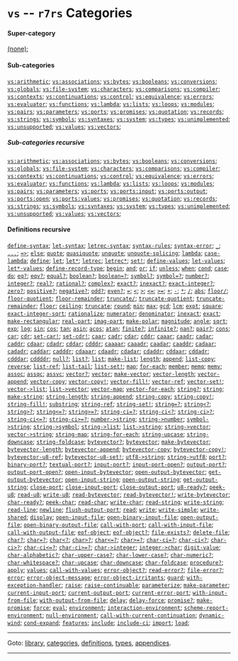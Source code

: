 

<a id='category__r7rs__vs'></a>

# `vs` -- `r7rs` Categories


#### Super-category

[(none)](../../r7rs/categories/_index.md#toc__r7rs__categories);


#### Sub-categories

[`vs:arithmetic`](../../r7rs/categories/vs_3a_arithmetic.md#category__r7rs__vs_3a_arithmetic);
[`vs:associations`](../../r7rs/categories/vs_3a_associations.md#category__r7rs__vs_3a_associations);
[`vs:bytes`](../../r7rs/categories/vs_3a_bytes.md#category__r7rs__vs_3a_bytes);
[`vs:booleans`](../../r7rs/categories/vs_3a_booleans.md#category__r7rs__vs_3a_booleans);
[`vs:conversions`](../../r7rs/categories/vs_3a_conversions.md#category__r7rs__vs_3a_conversions);
[`vs:globals`](../../r7rs/categories/vs_3a_globals.md#category__r7rs__vs_3a_globals);
[`vs:file-system`](../../r7rs/categories/vs_3a_file-system.md#category__r7rs__vs_3a_file-system);
[`vs:characters`](../../r7rs/categories/vs_3a_characters.md#category__r7rs__vs_3a_characters);
[`vs:comparisons`](../../r7rs/categories/vs_3a_comparisons.md#category__r7rs__vs_3a_comparisons);
[`vs:compiler`](../../r7rs/categories/vs_3a_compiler.md#category__r7rs__vs_3a_compiler);
[`vs:contexts`](../../r7rs/categories/vs_3a_contexts.md#category__r7rs__vs_3a_contexts);
[`vs:continuations`](../../r7rs/categories/vs_3a_continuations.md#category__r7rs__vs_3a_continuations);
[`vs:control`](../../r7rs/categories/vs_3a_control.md#category__r7rs__vs_3a_control);
[`vs:equivalence`](../../r7rs/categories/vs_3a_equivalence.md#category__r7rs__vs_3a_equivalence);
[`vs:errors`](../../r7rs/categories/vs_3a_errors.md#category__r7rs__vs_3a_errors);
[`vs:evaluator`](../../r7rs/categories/vs_3a_evaluator.md#category__r7rs__vs_3a_evaluator);
[`vs:functions`](../../r7rs/categories/vs_3a_functions.md#category__r7rs__vs_3a_functions);
[`vs:lambda`](../../r7rs/categories/vs_3a_lambda.md#category__r7rs__vs_3a_lambda);
[`vs:lists`](../../r7rs/categories/vs_3a_lists.md#category__r7rs__vs_3a_lists);
[`vs:loops`](../../r7rs/categories/vs_3a_loops.md#category__r7rs__vs_3a_loops);
[`vs:modules`](../../r7rs/categories/vs_3a_modules.md#category__r7rs__vs_3a_modules);
[`vs:pairs`](../../r7rs/categories/vs_3a_pairs.md#category__r7rs__vs_3a_pairs);
[`vs:parameters`](../../r7rs/categories/vs_3a_parameters.md#category__r7rs__vs_3a_parameters);
[`vs:ports`](../../r7rs/categories/vs_3a_ports.md#category__r7rs__vs_3a_ports);
[`vs:promises`](../../r7rs/categories/vs_3a_promises.md#category__r7rs__vs_3a_promises);
[`vs:quotation`](../../r7rs/categories/vs_3a_quotation.md#category__r7rs__vs_3a_quotation);
[`vs:records`](../../r7rs/categories/vs_3a_records.md#category__r7rs__vs_3a_records);
[`vs:strings`](../../r7rs/categories/vs_3a_strings.md#category__r7rs__vs_3a_strings);
[`vs:symbols`](../../r7rs/categories/vs_3a_symbols.md#category__r7rs__vs_3a_symbols);
[`vs:syntaxes`](../../r7rs/categories/vs_3a_syntaxes.md#category__r7rs__vs_3a_syntaxes);
[`vs:system`](../../r7rs/categories/vs_3a_system.md#category__r7rs__vs_3a_system);
[`vs:types`](../../r7rs/categories/vs_3a_types.md#category__r7rs__vs_3a_types);
[`vs:unimplemented`](../../r7rs/categories/vs_3a_unimplemented.md#category__r7rs__vs_3a_unimplemented);
[`vs:unsupported`](../../r7rs/categories/vs_3a_unsupported.md#category__r7rs__vs_3a_unsupported);
[`vs:values`](../../r7rs/categories/vs_3a_values.md#category__r7rs__vs_3a_values);
[`vs:vectors`](../../r7rs/categories/vs_3a_vectors.md#category__r7rs__vs_3a_vectors);


##### Sub-categories recursive

[`vs:arithmetic`](../../r7rs/categories/vs_3a_arithmetic.md#category__r7rs__vs_3a_arithmetic);
[`vs:associations`](../../r7rs/categories/vs_3a_associations.md#category__r7rs__vs_3a_associations);
[`vs:bytes`](../../r7rs/categories/vs_3a_bytes.md#category__r7rs__vs_3a_bytes);
[`vs:booleans`](../../r7rs/categories/vs_3a_booleans.md#category__r7rs__vs_3a_booleans);
[`vs:conversions`](../../r7rs/categories/vs_3a_conversions.md#category__r7rs__vs_3a_conversions);
[`vs:globals`](../../r7rs/categories/vs_3a_globals.md#category__r7rs__vs_3a_globals);
[`vs:file-system`](../../r7rs/categories/vs_3a_file-system.md#category__r7rs__vs_3a_file-system);
[`vs:characters`](../../r7rs/categories/vs_3a_characters.md#category__r7rs__vs_3a_characters);
[`vs:comparisons`](../../r7rs/categories/vs_3a_comparisons.md#category__r7rs__vs_3a_comparisons);
[`vs:compiler`](../../r7rs/categories/vs_3a_compiler.md#category__r7rs__vs_3a_compiler);
[`vs:contexts`](../../r7rs/categories/vs_3a_contexts.md#category__r7rs__vs_3a_contexts);
[`vs:continuations`](../../r7rs/categories/vs_3a_continuations.md#category__r7rs__vs_3a_continuations);
[`vs:control`](../../r7rs/categories/vs_3a_control.md#category__r7rs__vs_3a_control);
[`vs:equivalence`](../../r7rs/categories/vs_3a_equivalence.md#category__r7rs__vs_3a_equivalence);
[`vs:errors`](../../r7rs/categories/vs_3a_errors.md#category__r7rs__vs_3a_errors);
[`vs:evaluator`](../../r7rs/categories/vs_3a_evaluator.md#category__r7rs__vs_3a_evaluator);
[`vs:functions`](../../r7rs/categories/vs_3a_functions.md#category__r7rs__vs_3a_functions);
[`vs:lambda`](../../r7rs/categories/vs_3a_lambda.md#category__r7rs__vs_3a_lambda);
[`vs:lists`](../../r7rs/categories/vs_3a_lists.md#category__r7rs__vs_3a_lists);
[`vs:loops`](../../r7rs/categories/vs_3a_loops.md#category__r7rs__vs_3a_loops);
[`vs:modules`](../../r7rs/categories/vs_3a_modules.md#category__r7rs__vs_3a_modules);
[`vs:pairs`](../../r7rs/categories/vs_3a_pairs.md#category__r7rs__vs_3a_pairs);
[`vs:parameters`](../../r7rs/categories/vs_3a_parameters.md#category__r7rs__vs_3a_parameters);
[`vs:ports`](../../r7rs/categories/vs_3a_ports.md#category__r7rs__vs_3a_ports);
[`vs:ports:input`](../../r7rs/categories/vs_3a_ports_3a_input.md#category__r7rs__vs_3a_ports_3a_input);
[`vs:ports:output`](../../r7rs/categories/vs_3a_ports_3a_output.md#category__r7rs__vs_3a_ports_3a_output);
[`vs:ports:open`](../../r7rs/categories/vs_3a_ports_3a_open.md#category__r7rs__vs_3a_ports_3a_open);
[`vs:ports:values`](../../r7rs/categories/vs_3a_ports_3a_values.md#category__r7rs__vs_3a_ports_3a_values);
[`vs:promises`](../../r7rs/categories/vs_3a_promises.md#category__r7rs__vs_3a_promises);
[`vs:quotation`](../../r7rs/categories/vs_3a_quotation.md#category__r7rs__vs_3a_quotation);
[`vs:records`](../../r7rs/categories/vs_3a_records.md#category__r7rs__vs_3a_records);
[`vs:strings`](../../r7rs/categories/vs_3a_strings.md#category__r7rs__vs_3a_strings);
[`vs:symbols`](../../r7rs/categories/vs_3a_symbols.md#category__r7rs__vs_3a_symbols);
[`vs:syntaxes`](../../r7rs/categories/vs_3a_syntaxes.md#category__r7rs__vs_3a_syntaxes);
[`vs:system`](../../r7rs/categories/vs_3a_system.md#category__r7rs__vs_3a_system);
[`vs:types`](../../r7rs/categories/vs_3a_types.md#category__r7rs__vs_3a_types);
[`vs:unimplemented`](../../r7rs/categories/vs_3a_unimplemented.md#category__r7rs__vs_3a_unimplemented);
[`vs:unsupported`](../../r7rs/categories/vs_3a_unsupported.md#category__r7rs__vs_3a_unsupported);
[`vs:values`](../../r7rs/categories/vs_3a_values.md#category__r7rs__vs_3a_values);
[`vs:vectors`](../../r7rs/categories/vs_3a_vectors.md#category__r7rs__vs_3a_vectors);


#### Definitions recursive

[`define-syntax`](../../r7rs/definitions/define-syntax.md#definition__r7rs__define-syntax);
[`let-syntax`](../../r7rs/definitions/let-syntax.md#definition__r7rs__let-syntax);
[`letrec-syntax`](../../r7rs/definitions/letrec-syntax.md#definition__r7rs__letrec-syntax);
[`syntax-rules`](../../r7rs/definitions/syntax-rules.md#definition__r7rs__syntax-rules);
[`syntax-error`](../../r7rs/definitions/syntax-error.md#definition__r7rs__syntax-error);
[`_`](../../r7rs/definitions/ZZZZ__5f.md#definition__r7rs__ZZZZ__5f);
[`...`](../../r7rs/definitions/ZZZZ__2e_2e_2e.md#definition__r7rs__ZZZZ__2e_2e_2e);
[`=>`](../../r7rs/definitions/ZZZZ__3d_3e.md#definition__r7rs__ZZZZ__3d_3e);
[`else`](../../r7rs/definitions/else.md#definition__r7rs__else);
[`quote`](../../r7rs/definitions/quote.md#definition__r7rs__quote);
[`quasiquote`](../../r7rs/definitions/quasiquote.md#definition__r7rs__quasiquote);
[`unquote`](../../r7rs/definitions/unquote.md#definition__r7rs__unquote);
[`unquote-splicing`](../../r7rs/definitions/unquote-splicing.md#definition__r7rs__unquote-splicing);
[`lambda`](../../r7rs/definitions/lambda.md#definition__r7rs__lambda);
[`case-lambda`](../../r7rs/definitions/case-lambda.md#definition__r7rs__case-lambda);
[`define`](../../r7rs/definitions/define.md#definition__r7rs__define);
[`let`](../../r7rs/definitions/let.md#definition__r7rs__let);
[`let*`](../../r7rs/definitions/let_2a.md#definition__r7rs__let_2a);
[`letrec`](../../r7rs/definitions/letrec.md#definition__r7rs__letrec);
[`letrec*`](../../r7rs/definitions/letrec_2a.md#definition__r7rs__letrec_2a);
[`set!`](../../r7rs/definitions/set_21.md#definition__r7rs__set_21);
[`define-values`](../../r7rs/definitions/define-values.md#definition__r7rs__define-values);
[`let-values`](../../r7rs/definitions/let-values.md#definition__r7rs__let-values);
[`let*-values`](../../r7rs/definitions/let_2a_-values.md#definition__r7rs__let_2a_-values);
[`define-record-type`](../../r7rs/definitions/define-record-type.md#definition__r7rs__define-record-type);
[`begin`](../../r7rs/definitions/begin.md#definition__r7rs__begin);
[`and`](../../r7rs/definitions/and.md#definition__r7rs__and);
[`or`](../../r7rs/definitions/or.md#definition__r7rs__or);
[`if`](../../r7rs/definitions/if.md#definition__r7rs__if);
[`unless`](../../r7rs/definitions/unless.md#definition__r7rs__unless);
[`when`](../../r7rs/definitions/when.md#definition__r7rs__when);
[`cond`](../../r7rs/definitions/cond.md#definition__r7rs__cond);
[`case`](../../r7rs/definitions/case.md#definition__r7rs__case);
[`do`](../../r7rs/definitions/do.md#definition__r7rs__do);
[`eq?`](../../r7rs/definitions/eq_3f.md#definition__r7rs__eq_3f);
[`eqv?`](../../r7rs/definitions/eqv_3f.md#definition__r7rs__eqv_3f);
[`equal?`](../../r7rs/definitions/equal_3f.md#definition__r7rs__equal_3f);
[`boolean?`](../../r7rs/definitions/boolean_3f.md#definition__r7rs__boolean_3f);
[`boolean=?`](../../r7rs/definitions/boolean_3d_3f.md#definition__r7rs__boolean_3d_3f);
[`symbol?`](../../r7rs/definitions/symbol_3f.md#definition__r7rs__symbol_3f);
[`symbol=?`](../../r7rs/definitions/symbol_3d_3f.md#definition__r7rs__symbol_3d_3f);
[`number?`](../../r7rs/definitions/number_3f.md#definition__r7rs__number_3f);
[`integer?`](../../r7rs/definitions/integer_3f.md#definition__r7rs__integer_3f);
[`real?`](../../r7rs/definitions/real_3f.md#definition__r7rs__real_3f);
[`rational?`](../../r7rs/definitions/rational_3f.md#definition__r7rs__rational_3f);
[`complex?`](../../r7rs/definitions/complex_3f.md#definition__r7rs__complex_3f);
[`exact?`](../../r7rs/definitions/exact_3f.md#definition__r7rs__exact_3f);
[`inexact?`](../../r7rs/definitions/inexact_3f.md#definition__r7rs__inexact_3f);
[`exact-integer?`](../../r7rs/definitions/exact-integer_3f.md#definition__r7rs__exact-integer_3f);
[`zero?`](../../r7rs/definitions/zero_3f.md#definition__r7rs__zero_3f);
[`positive?`](../../r7rs/definitions/positive_3f.md#definition__r7rs__positive_3f);
[`negative?`](../../r7rs/definitions/negative_3f.md#definition__r7rs__negative_3f);
[`odd?`](../../r7rs/definitions/odd_3f.md#definition__r7rs__odd_3f);
[`even?`](../../r7rs/definitions/even_3f.md#definition__r7rs__even_3f);
[`=`](../../r7rs/definitions/ZZZZ__3d.md#definition__r7rs__ZZZZ__3d);
[`<`](../../r7rs/definitions/ZZZZ__3c.md#definition__r7rs__ZZZZ__3c);
[`>`](../../r7rs/definitions/ZZZZ__3e.md#definition__r7rs__ZZZZ__3e);
[`<=`](../../r7rs/definitions/ZZZZ__3c_3d.md#definition__r7rs__ZZZZ__3c_3d);
[`>=`](../../r7rs/definitions/ZZZZ__3e_3d.md#definition__r7rs__ZZZZ__3e_3d);
[`+`](../../r7rs/definitions/ZZZZ__2b.md#definition__r7rs__ZZZZ__2b);
[`-`](../../r7rs/definitions/ZZZZ__2d.md#definition__r7rs__ZZZZ__2d);
[`*`](../../r7rs/definitions/ZZZZ__2a.md#definition__r7rs__ZZZZ__2a);
[`/`](../../r7rs/definitions/ZZZZ__2f.md#definition__r7rs__ZZZZ__2f);
[`abs`](../../r7rs/definitions/abs.md#definition__r7rs__abs);
[`floor/`](../../r7rs/definitions/floor_2f.md#definition__r7rs__floor_2f);
[`floor-quotient`](../../r7rs/definitions/floor-quotient.md#definition__r7rs__floor-quotient);
[`floor-remainder`](../../r7rs/definitions/floor-remainder.md#definition__r7rs__floor-remainder);
[`truncate/`](../../r7rs/definitions/truncate_2f.md#definition__r7rs__truncate_2f);
[`truncate-quotient`](../../r7rs/definitions/truncate-quotient.md#definition__r7rs__truncate-quotient);
[`truncate-remainder`](../../r7rs/definitions/truncate-remainder.md#definition__r7rs__truncate-remainder);
[`floor`](../../r7rs/definitions/floor.md#definition__r7rs__floor);
[`ceiling`](../../r7rs/definitions/ceiling.md#definition__r7rs__ceiling);
[`truncate`](../../r7rs/definitions/truncate.md#definition__r7rs__truncate);
[`round`](../../r7rs/definitions/round.md#definition__r7rs__round);
[`min`](../../r7rs/definitions/min.md#definition__r7rs__min);
[`max`](../../r7rs/definitions/max.md#definition__r7rs__max);
[`gcd`](../../r7rs/definitions/gcd.md#definition__r7rs__gcd);
[`lcm`](../../r7rs/definitions/lcm.md#definition__r7rs__lcm);
[`expt`](../../r7rs/definitions/expt.md#definition__r7rs__expt);
[`square`](../../r7rs/definitions/square.md#definition__r7rs__square);
[`exact-integer-sqrt`](../../r7rs/definitions/exact-integer-sqrt.md#definition__r7rs__exact-integer-sqrt);
[`rationalize`](../../r7rs/definitions/rationalize.md#definition__r7rs__rationalize);
[`numerator`](../../r7rs/definitions/numerator.md#definition__r7rs__numerator);
[`denominator`](../../r7rs/definitions/denominator.md#definition__r7rs__denominator);
[`inexact`](../../r7rs/definitions/inexact.md#definition__r7rs__inexact);
[`exact`](../../r7rs/definitions/exact.md#definition__r7rs__exact);
[`make-rectangular`](../../r7rs/definitions/make-rectangular.md#definition__r7rs__make-rectangular);
[`real-part`](../../r7rs/definitions/real-part.md#definition__r7rs__real-part);
[`imag-part`](../../r7rs/definitions/imag-part.md#definition__r7rs__imag-part);
[`make-polar`](../../r7rs/definitions/make-polar.md#definition__r7rs__make-polar);
[`magnitude`](../../r7rs/definitions/magnitude.md#definition__r7rs__magnitude);
[`angle`](../../r7rs/definitions/angle.md#definition__r7rs__angle);
[`sqrt`](../../r7rs/definitions/sqrt.md#definition__r7rs__sqrt);
[`exp`](../../r7rs/definitions/exp.md#definition__r7rs__exp);
[`log`](../../r7rs/definitions/log.md#definition__r7rs__log);
[`sin`](../../r7rs/definitions/sin.md#definition__r7rs__sin);
[`cos`](../../r7rs/definitions/cos.md#definition__r7rs__cos);
[`tan`](../../r7rs/definitions/tan.md#definition__r7rs__tan);
[`asin`](../../r7rs/definitions/asin.md#definition__r7rs__asin);
[`acos`](../../r7rs/definitions/acos.md#definition__r7rs__acos);
[`atan`](../../r7rs/definitions/atan.md#definition__r7rs__atan);
[`finite?`](../../r7rs/definitions/finite_3f.md#definition__r7rs__finite_3f);
[`infinite?`](../../r7rs/definitions/infinite_3f.md#definition__r7rs__infinite_3f);
[`nan?`](../../r7rs/definitions/nan_3f.md#definition__r7rs__nan_3f);
[`pair?`](../../r7rs/definitions/pair_3f.md#definition__r7rs__pair_3f);
[`cons`](../../r7rs/definitions/cons.md#definition__r7rs__cons);
[`car`](../../r7rs/definitions/car.md#definition__r7rs__car);
[`cdr`](../../r7rs/definitions/cdr.md#definition__r7rs__cdr);
[`set-car!`](../../r7rs/definitions/set-car_21.md#definition__r7rs__set-car_21);
[`set-cdr!`](../../r7rs/definitions/set-cdr_21.md#definition__r7rs__set-cdr_21);
[`caar`](../../r7rs/definitions/caar.md#definition__r7rs__caar);
[`cadr`](../../r7rs/definitions/cadr.md#definition__r7rs__cadr);
[`cdar`](../../r7rs/definitions/cdar.md#definition__r7rs__cdar);
[`cddr`](../../r7rs/definitions/cddr.md#definition__r7rs__cddr);
[`caaar`](../../r7rs/definitions/caaar.md#definition__r7rs__caaar);
[`caadr`](../../r7rs/definitions/caadr.md#definition__r7rs__caadr);
[`cadar`](../../r7rs/definitions/cadar.md#definition__r7rs__cadar);
[`caddr`](../../r7rs/definitions/caddr.md#definition__r7rs__caddr);
[`cdaar`](../../r7rs/definitions/cdaar.md#definition__r7rs__cdaar);
[`cdadr`](../../r7rs/definitions/cdadr.md#definition__r7rs__cdadr);
[`cddar`](../../r7rs/definitions/cddar.md#definition__r7rs__cddar);
[`cdddr`](../../r7rs/definitions/cdddr.md#definition__r7rs__cdddr);
[`caaaar`](../../r7rs/definitions/caaaar.md#definition__r7rs__caaaar);
[`caaadr`](../../r7rs/definitions/caaadr.md#definition__r7rs__caaadr);
[`caadar`](../../r7rs/definitions/caadar.md#definition__r7rs__caadar);
[`caaddr`](../../r7rs/definitions/caaddr.md#definition__r7rs__caaddr);
[`cadaar`](../../r7rs/definitions/cadaar.md#definition__r7rs__cadaar);
[`cadadr`](../../r7rs/definitions/cadadr.md#definition__r7rs__cadadr);
[`caddar`](../../r7rs/definitions/caddar.md#definition__r7rs__caddar);
[`cadddr`](../../r7rs/definitions/cadddr.md#definition__r7rs__cadddr);
[`cdaaar`](../../r7rs/definitions/cdaaar.md#definition__r7rs__cdaaar);
[`cdaadr`](../../r7rs/definitions/cdaadr.md#definition__r7rs__cdaadr);
[`cdadar`](../../r7rs/definitions/cdadar.md#definition__r7rs__cdadar);
[`cdaddr`](../../r7rs/definitions/cdaddr.md#definition__r7rs__cdaddr);
[`cddaar`](../../r7rs/definitions/cddaar.md#definition__r7rs__cddaar);
[`cddadr`](../../r7rs/definitions/cddadr.md#definition__r7rs__cddadr);
[`cdddar`](../../r7rs/definitions/cdddar.md#definition__r7rs__cdddar);
[`cddddr`](../../r7rs/definitions/cddddr.md#definition__r7rs__cddddr);
[`null?`](../../r7rs/definitions/null_3f.md#definition__r7rs__null_3f);
[`list?`](../../r7rs/definitions/list_3f.md#definition__r7rs__list_3f);
[`list`](../../r7rs/definitions/list.md#definition__r7rs__list);
[`make-list`](../../r7rs/definitions/make-list.md#definition__r7rs__make-list);
[`length`](../../r7rs/definitions/length.md#definition__r7rs__length);
[`append`](../../r7rs/definitions/append.md#definition__r7rs__append);
[`list-copy`](../../r7rs/definitions/list-copy.md#definition__r7rs__list-copy);
[`reverse`](../../r7rs/definitions/reverse.md#definition__r7rs__reverse);
[`list-ref`](../../r7rs/definitions/list-ref.md#definition__r7rs__list-ref);
[`list-tail`](../../r7rs/definitions/list-tail.md#definition__r7rs__list-tail);
[`list-set!`](../../r7rs/definitions/list-set_21.md#definition__r7rs__list-set_21);
[`map`](../../r7rs/definitions/map.md#definition__r7rs__map);
[`for-each`](../../r7rs/definitions/for-each.md#definition__r7rs__for-each);
[`member`](../../r7rs/definitions/member.md#definition__r7rs__member);
[`memq`](../../r7rs/definitions/memq.md#definition__r7rs__memq);
[`memv`](../../r7rs/definitions/memv.md#definition__r7rs__memv);
[`assoc`](../../r7rs/definitions/assoc.md#definition__r7rs__assoc);
[`assqc`](../../r7rs/definitions/assqc.md#definition__r7rs__assqc);
[`assvc`](../../r7rs/definitions/assvc.md#definition__r7rs__assvc);
[`vector?`](../../r7rs/definitions/vector_3f.md#definition__r7rs__vector_3f);
[`vector`](../../r7rs/definitions/vector.md#definition__r7rs__vector);
[`make-vector`](../../r7rs/definitions/make-vector.md#definition__r7rs__make-vector);
[`vector-length`](../../r7rs/definitions/vector-length.md#definition__r7rs__vector-length);
[`vector-append`](../../r7rs/definitions/vector-append.md#definition__r7rs__vector-append);
[`vector-copy`](../../r7rs/definitions/vector-copy.md#definition__r7rs__vector-copy);
[`vector-copy!`](../../r7rs/definitions/vector-copy_21.md#definition__r7rs__vector-copy_21);
[`vector-fill!`](../../r7rs/definitions/vector-fill_21.md#definition__r7rs__vector-fill_21);
[`vector-ref`](../../r7rs/definitions/vector-ref.md#definition__r7rs__vector-ref);
[`vector-set!`](../../r7rs/definitions/vector-set_21.md#definition__r7rs__vector-set_21);
[`vector->list`](../../r7rs/definitions/vector-_3e_list.md#definition__r7rs__vector-_3e_list);
[`list->vector`](../../r7rs/definitions/list-_3e_vector.md#definition__r7rs__list-_3e_vector);
[`vector-map`](../../r7rs/definitions/vector-map.md#definition__r7rs__vector-map);
[`vector-for-each`](../../r7rs/definitions/vector-for-each.md#definition__r7rs__vector-for-each);
[`string?`](../../r7rs/definitions/string_3f.md#definition__r7rs__string_3f);
[`string`](../../r7rs/definitions/string.md#definition__r7rs__string);
[`make-string`](../../r7rs/definitions/make-string.md#definition__r7rs__make-string);
[`string-length`](../../r7rs/definitions/string-length.md#definition__r7rs__string-length);
[`string-append`](../../r7rs/definitions/string-append.md#definition__r7rs__string-append);
[`string-copy`](../../r7rs/definitions/string-copy.md#definition__r7rs__string-copy);
[`string-copy!`](../../r7rs/definitions/string-copy_21.md#definition__r7rs__string-copy_21);
[`string-fill!`](../../r7rs/definitions/string-fill_21.md#definition__r7rs__string-fill_21);
[`substring`](../../r7rs/definitions/substring.md#definition__r7rs__substring);
[`string-ref`](../../r7rs/definitions/string-ref.md#definition__r7rs__string-ref);
[`string-set!`](../../r7rs/definitions/string-set_21.md#definition__r7rs__string-set_21);
[`string=?`](../../r7rs/definitions/string_3d_3f.md#definition__r7rs__string_3d_3f);
[`string<?`](../../r7rs/definitions/string_3c_3f.md#definition__r7rs__string_3c_3f);
[`string>?`](../../r7rs/definitions/string_3e_3f.md#definition__r7rs__string_3e_3f);
[`string<=?`](../../r7rs/definitions/string_3c_3d_3f.md#definition__r7rs__string_3c_3d_3f);
[`string>=?`](../../r7rs/definitions/string_3e_3d_3f.md#definition__r7rs__string_3e_3d_3f);
[`string-ci=?`](../../r7rs/definitions/string-ci_3d_3f.md#definition__r7rs__string-ci_3d_3f);
[`string-ci<?`](../../r7rs/definitions/string-ci_3c_3f.md#definition__r7rs__string-ci_3c_3f);
[`string-ci>?`](../../r7rs/definitions/string-ci_3e_3f.md#definition__r7rs__string-ci_3e_3f);
[`string-ci<=?`](../../r7rs/definitions/string-ci_3c_3d_3f.md#definition__r7rs__string-ci_3c_3d_3f);
[`string-ci>=?`](../../r7rs/definitions/string-ci_3e_3d_3f.md#definition__r7rs__string-ci_3e_3d_3f);
[`number->string`](../../r7rs/definitions/number-_3e_string.md#definition__r7rs__number-_3e_string);
[`string->number`](../../r7rs/definitions/string-_3e_number.md#definition__r7rs__string-_3e_number);
[`symbol->string`](../../r7rs/definitions/symbol-_3e_string.md#definition__r7rs__symbol-_3e_string);
[`string->symbol`](../../r7rs/definitions/string-_3e_symbol.md#definition__r7rs__string-_3e_symbol);
[`string->list`](../../r7rs/definitions/string-_3e_list.md#definition__r7rs__string-_3e_list);
[`list->string`](../../r7rs/definitions/list-_3e_string.md#definition__r7rs__list-_3e_string);
[`string->vector`](../../r7rs/definitions/string-_3e_vector.md#definition__r7rs__string-_3e_vector);
[`vector->string`](../../r7rs/definitions/vector-_3e_string.md#definition__r7rs__vector-_3e_string);
[`string-map`](../../r7rs/definitions/string-map.md#definition__r7rs__string-map);
[`string-for-each`](../../r7rs/definitions/string-for-each.md#definition__r7rs__string-for-each);
[`string-upcase`](../../r7rs/definitions/string-upcase.md#definition__r7rs__string-upcase);
[`string-downcase`](../../r7rs/definitions/string-downcase.md#definition__r7rs__string-downcase);
[`string-foldcase`](../../r7rs/definitions/string-foldcase.md#definition__r7rs__string-foldcase);
[`bytevector?`](../../r7rs/definitions/bytevector_3f.md#definition__r7rs__bytevector_3f);
[`bytevector`](../../r7rs/definitions/bytevector.md#definition__r7rs__bytevector);
[`make-bytevector`](../../r7rs/definitions/make-bytevector.md#definition__r7rs__make-bytevector);
[`bytevector-length`](../../r7rs/definitions/bytevector-length.md#definition__r7rs__bytevector-length);
[`bytevector-append`](../../r7rs/definitions/bytevector-append.md#definition__r7rs__bytevector-append);
[`bytevector-copy`](../../r7rs/definitions/bytevector-copy.md#definition__r7rs__bytevector-copy);
[`bytevector-copy!`](../../r7rs/definitions/bytevector-copy_21.md#definition__r7rs__bytevector-copy_21);
[`bytevector-u8-ref`](../../r7rs/definitions/bytevector-u8-ref.md#definition__r7rs__bytevector-u8-ref);
[`bytevector-u8-set!`](../../r7rs/definitions/bytevector-u8-set_21.md#definition__r7rs__bytevector-u8-set_21);
[`utf8->string`](../../r7rs/definitions/utf8-_3e_string.md#definition__r7rs__utf8-_3e_string);
[`string->utf8`](../../r7rs/definitions/string-_3e_utf8.md#definition__r7rs__string-_3e_utf8);
[`port?`](../../r7rs/definitions/port_3f.md#definition__r7rs__port_3f);
[`binary-port?`](../../r7rs/definitions/binary-port_3f.md#definition__r7rs__binary-port_3f);
[`textual-port?`](../../r7rs/definitions/textual-port_3f.md#definition__r7rs__textual-port_3f);
[`input-port?`](../../r7rs/definitions/input-port_3f.md#definition__r7rs__input-port_3f);
[`input-port-open?`](../../r7rs/definitions/input-port-open_3f.md#definition__r7rs__input-port-open_3f);
[`output-port?`](../../r7rs/definitions/output-port_3f.md#definition__r7rs__output-port_3f);
[`output-port-open?`](../../r7rs/definitions/output-port-open_3f.md#definition__r7rs__output-port-open_3f);
[`open-input-bytevector`](../../r7rs/definitions/open-input-bytevector.md#definition__r7rs__open-input-bytevector);
[`open-output-bytevector`](../../r7rs/definitions/open-output-bytevector.md#definition__r7rs__open-output-bytevector);
[`get-output-bytevector`](../../r7rs/definitions/get-output-bytevector.md#definition__r7rs__get-output-bytevector);
[`open-input-string`](../../r7rs/definitions/open-input-string.md#definition__r7rs__open-input-string);
[`open-output-string`](../../r7rs/definitions/open-output-string.md#definition__r7rs__open-output-string);
[`get-output-string`](../../r7rs/definitions/get-output-string.md#definition__r7rs__get-output-string);
[`close-port`](../../r7rs/definitions/close-port.md#definition__r7rs__close-port);
[`close-input-port`](../../r7rs/definitions/close-input-port.md#definition__r7rs__close-input-port);
[`close-output-port`](../../r7rs/definitions/close-output-port.md#definition__r7rs__close-output-port);
[`u8-ready?`](../../r7rs/definitions/u8-ready_3f.md#definition__r7rs__u8-ready_3f);
[`peek-u8`](../../r7rs/definitions/peek-u8.md#definition__r7rs__peek-u8);
[`read-u8`](../../r7rs/definitions/read-u8.md#definition__r7rs__read-u8);
[`write-u8`](../../r7rs/definitions/write-u8.md#definition__r7rs__write-u8);
[`read-bytevector`](../../r7rs/definitions/read-bytevector.md#definition__r7rs__read-bytevector);
[`read-bytevector!`](../../r7rs/definitions/read-bytevector_21.md#definition__r7rs__read-bytevector_21);
[`write-bytevector`](../../r7rs/definitions/write-bytevector.md#definition__r7rs__write-bytevector);
[`char-ready?`](../../r7rs/definitions/char-ready_3f.md#definition__r7rs__char-ready_3f);
[`peek-char`](../../r7rs/definitions/peek-char.md#definition__r7rs__peek-char);
[`read-char`](../../r7rs/definitions/read-char.md#definition__r7rs__read-char);
[`write-char`](../../r7rs/definitions/write-char.md#definition__r7rs__write-char);
[`read-string`](../../r7rs/definitions/read-string.md#definition__r7rs__read-string);
[`write-string`](../../r7rs/definitions/write-string.md#definition__r7rs__write-string);
[`read-line`](../../r7rs/definitions/read-line.md#definition__r7rs__read-line);
[`newline`](../../r7rs/definitions/newline.md#definition__r7rs__newline);
[`flush-output-port`](../../r7rs/definitions/flush-output-port.md#definition__r7rs__flush-output-port);
[`read`](../../r7rs/definitions/read.md#definition__r7rs__read);
[`write`](../../r7rs/definitions/write.md#definition__r7rs__write);
[`write-simple`](../../r7rs/definitions/write-simple.md#definition__r7rs__write-simple);
[`write-shared`](../../r7rs/definitions/write-shared.md#definition__r7rs__write-shared);
[`display`](../../r7rs/definitions/display.md#definition__r7rs__display);
[`open-input-file`](../../r7rs/definitions/open-input-file.md#definition__r7rs__open-input-file);
[`open-binary-input-file`](../../r7rs/definitions/open-binary-input-file.md#definition__r7rs__open-binary-input-file);
[`open-output-file`](../../r7rs/definitions/open-output-file.md#definition__r7rs__open-output-file);
[`open-binary-output-file`](../../r7rs/definitions/open-binary-output-file.md#definition__r7rs__open-binary-output-file);
[`call-with-port`](../../r7rs/definitions/call-with-port.md#definition__r7rs__call-with-port);
[`call-with-input-file`](../../r7rs/definitions/call-with-input-file.md#definition__r7rs__call-with-input-file);
[`call-with-output-file`](../../r7rs/definitions/call-with-output-file.md#definition__r7rs__call-with-output-file);
[`eof-object`](../../r7rs/definitions/eof-object.md#definition__r7rs__eof-object);
[`eof-object?`](../../r7rs/definitions/eof-object_3f.md#definition__r7rs__eof-object_3f);
[`file-exists?`](../../r7rs/definitions/file-exists_3f.md#definition__r7rs__file-exists_3f);
[`delete-file`](../../r7rs/definitions/delete-file.md#definition__r7rs__delete-file);
[`char?`](../../r7rs/definitions/char_3f.md#definition__r7rs__char_3f);
[`char=?`](../../r7rs/definitions/char_3d_3f.md#definition__r7rs__char_3d_3f);
[`char<?`](../../r7rs/definitions/char_3c_3f.md#definition__r7rs__char_3c_3f);
[`char>?`](../../r7rs/definitions/char_3e_3f.md#definition__r7rs__char_3e_3f);
[`char<=?`](../../r7rs/definitions/char_3c_3d_3f.md#definition__r7rs__char_3c_3d_3f);
[`char>=?`](../../r7rs/definitions/char_3e_3d_3f.md#definition__r7rs__char_3e_3d_3f);
[`char-ci=?`](../../r7rs/definitions/char-ci_3d_3f.md#definition__r7rs__char-ci_3d_3f);
[`char-ci<?`](../../r7rs/definitions/char-ci_3c_3f.md#definition__r7rs__char-ci_3c_3f);
[`char-ci>?`](../../r7rs/definitions/char-ci_3e_3f.md#definition__r7rs__char-ci_3e_3f);
[`char-ci<=?`](../../r7rs/definitions/char-ci_3c_3d_3f.md#definition__r7rs__char-ci_3c_3d_3f);
[`char-ci>=?`](../../r7rs/definitions/char-ci_3e_3d_3f.md#definition__r7rs__char-ci_3e_3d_3f);
[`char->integer`](../../r7rs/definitions/char-_3e_integer.md#definition__r7rs__char-_3e_integer);
[`integer->char`](../../r7rs/definitions/integer-_3e_char.md#definition__r7rs__integer-_3e_char);
[`digit-value`](../../r7rs/definitions/digit-value.md#definition__r7rs__digit-value);
[`char-alphabetic?`](../../r7rs/definitions/char-alphabetic_3f.md#definition__r7rs__char-alphabetic_3f);
[`char-upper-case?`](../../r7rs/definitions/char-upper-case_3f.md#definition__r7rs__char-upper-case_3f);
[`char-lower-case?`](../../r7rs/definitions/char-lower-case_3f.md#definition__r7rs__char-lower-case_3f);
[`char-numeric?`](../../r7rs/definitions/char-numeric_3f.md#definition__r7rs__char-numeric_3f);
[`char-whitespace?`](../../r7rs/definitions/char-whitespace_3f.md#definition__r7rs__char-whitespace_3f);
[`char-upcase`](../../r7rs/definitions/char-upcase.md#definition__r7rs__char-upcase);
[`char-downcase`](../../r7rs/definitions/char-downcase.md#definition__r7rs__char-downcase);
[`char-foldcase`](../../r7rs/definitions/char-foldcase.md#definition__r7rs__char-foldcase);
[`procedure?`](../../r7rs/definitions/procedure_3f.md#definition__r7rs__procedure_3f);
[`apply`](../../r7rs/definitions/apply.md#definition__r7rs__apply);
[`values`](../../r7rs/definitions/values.md#definition__r7rs__values);
[`call-with-values`](../../r7rs/definitions/call-with-values.md#definition__r7rs__call-with-values);
[`error-object?`](../../r7rs/definitions/error-object_3f.md#definition__r7rs__error-object_3f);
[`read-error?`](../../r7rs/definitions/read-error_3f.md#definition__r7rs__read-error_3f);
[`file-error?`](../../r7rs/definitions/file-error_3f.md#definition__r7rs__file-error_3f);
[`error`](../../r7rs/definitions/error.md#definition__r7rs__error);
[`error-object-message`](../../r7rs/definitions/error-object-message.md#definition__r7rs__error-object-message);
[`error-object-irritants`](../../r7rs/definitions/error-object-irritants.md#definition__r7rs__error-object-irritants);
[`guard`](../../r7rs/definitions/guard.md#definition__r7rs__guard);
[`with-exception-handler`](../../r7rs/definitions/with-exception-handler.md#definition__r7rs__with-exception-handler);
[`raise`](../../r7rs/definitions/raise.md#definition__r7rs__raise);
[`raise-continuable`](../../r7rs/definitions/raise-continuable.md#definition__r7rs__raise-continuable);
[`parameterize`](../../r7rs/definitions/parameterize.md#definition__r7rs__parameterize);
[`make-parameter`](../../r7rs/definitions/make-parameter.md#definition__r7rs__make-parameter);
[`current-input-port`](../../r7rs/definitions/current-input-port.md#definition__r7rs__current-input-port);
[`current-output-port`](../../r7rs/definitions/current-output-port.md#definition__r7rs__current-output-port);
[`current-error-port`](../../r7rs/definitions/current-error-port.md#definition__r7rs__current-error-port);
[`with-input-from-file`](../../r7rs/definitions/with-input-from-file.md#definition__r7rs__with-input-from-file);
[`with-output-from-file`](../../r7rs/definitions/with-output-from-file.md#definition__r7rs__with-output-from-file);
[`delay`](../../r7rs/definitions/delay.md#definition__r7rs__delay);
[`delay-force`](../../r7rs/definitions/delay-force.md#definition__r7rs__delay-force);
[`promise?`](../../r7rs/definitions/promise_3f.md#definition__r7rs__promise_3f);
[`make-promise`](../../r7rs/definitions/make-promise.md#definition__r7rs__make-promise);
[`force`](../../r7rs/definitions/force.md#definition__r7rs__force);
[`eval`](../../r7rs/definitions/eval.md#definition__r7rs__eval);
[`environment`](../../r7rs/definitions/environment.md#definition__r7rs__environment);
[`interaction-environment`](../../r7rs/definitions/interaction-environment.md#definition__r7rs__interaction-environment);
[`scheme-report-environment`](../../r7rs/definitions/scheme-report-environment.md#definition__r7rs__scheme-report-environment);
[`null-environment`](../../r7rs/definitions/null-environment.md#definition__r7rs__null-environment);
[`call-with-current-continuation`](../../r7rs/definitions/call-with-current-continuation.md#definition__r7rs__call-with-current-continuation);
[`dynamic-wind`](../../r7rs/definitions/dynamic-wind.md#definition__r7rs__dynamic-wind);
[`cond-expand`](../../r7rs/definitions/cond-expand.md#definition__r7rs__cond-expand);
[`features`](../../r7rs/definitions/features.md#definition__r7rs__features);
[`include`](../../r7rs/definitions/include.md#definition__r7rs__include);
[`include-ci`](../../r7rs/definitions/include-ci.md#definition__r7rs__include-ci);
[`import`](../../r7rs/definitions/import.md#definition__r7rs__import);
[`load`](../../r7rs/definitions/load.md#definition__r7rs__load);

----

Goto: [library](../../r7rs/_index.md#library__r7rs), [categories](../../r7rs/categories/_index.md#toc__r7rs__categories), [definitions](../../r7rs/definitions/_index.md#toc__r7rs__definitions), [types](../../r7rs/types/_index.md#toc__r7rs__types), [appendices](../../r7rs/appendices/_index.md#toc__r7rs__appendices).

----

